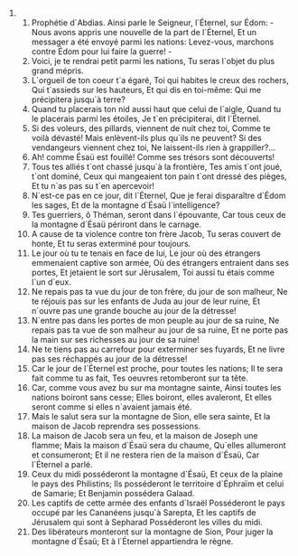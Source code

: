<ol>
  <li>
    <ol>
      <li>Prophétie d`Abdias. Ainsi parle le Seigneur, l`Éternel, sur Édom: -Nous avons appris une nouvelle de la part de l`Éternel, Et un messager a été envoyé parmi les nations: Levez-vous, marchons contre Édom pour lui faire la guerre! -</li>
      <li>Voici, je te rendrai petit parmi les nations, Tu seras l`objet du plus grand mépris.</li>
      <li>L`orgueil de ton coeur t`a égaré, Toi qui habites le creux des rochers, Qui t`assieds sur les hauteurs, Et qui dis en toi-même: Qui me précipitera jusqu`à terre?</li>
      <li>Quand tu placerais ton nid aussi haut que celui de l`aigle, Quand tu le placerais parmi les étoiles, Je t`en précipiterai, dit l`Éternel.</li>
      <li>Si des voleurs, des pillards, viennent de nuit chez toi, Comme te voilà dévasté! Mais enlèvent-ils plus qu`ils ne peuvent? Si des vendangeurs viennent chez toi, Ne laissent-ils rien à grappiller?...</li>
      <li>Ah! comme Ésaü est fouillé! Comme ses trésors sont découverts!</li>
      <li>Tous tes alliés t`ont chassé jusqu`à la frontière, Tes amis t`ont joué, t`ont dominé, Ceux qui mangeaient ton pain t`ont dressé des pièges, Et tu n`as pas su t`en apercevoir!</li>
      <li>N`est-ce pas en ce jour, dit l`Éternel, Que je ferai disparaître d`Édom les sages, Et de la montagne d`Ésaü l`intelligence?</li>
      <li>Tes guerriers, ô Théman, seront dans l`épouvante, Car tous ceux de la montagne d`Ésaü périront dans le carnage.</li>
      <li>A cause de ta violence contre ton frère Jacob, Tu seras couvert de honte, Et tu seras exterminé pour toujours.</li>
      <li>Le jour où tu te tenais en face de lui, Le jour où des étrangers emmenaient captive son armée, Où des étrangers entraient dans ses portes, Et jetaient le sort sur Jérusalem, Toi aussi tu étais comme l`un d`eux.</li>
      <li>Ne repais pas ta vue du jour de ton frère, du jour de son malheur, Ne te réjouis pas sur les enfants de Juda au jour de leur ruine, Et n`ouvre pas une grande bouche au jour de la détresse!</li>
      <li>N`entre pas dans les portes de mon peuple au jour de sa ruine, Ne repais pas ta vue de son malheur au jour de sa ruine, Et ne porte pas la main sur ses richesses au jour de sa ruine!</li>
      <li>Ne te tiens pas au carrefour pour exterminer ses fuyards, Et ne livre pas ses réchappés au jour de la détresse!</li>
      <li>Car le jour de l`Éternel est proche, pour toutes les nations; Il te sera fait comme tu as fait, Tes oeuvres retomberont sur ta tête.</li>
      <li>Car, comme vous avez bu sur ma montagne sainte, Ainsi toutes les nations boiront sans cesse; Elles boiront, elles avaleront, Et elles seront comme si elles n`avaient jamais été.</li>
      <li>Mais le salut sera sur la montagne de Sion, elle sera sainte, Et la maison de Jacob reprendra ses possessions.</li>
      <li>La maison de Jacob sera un feu, et la maison de Joseph une flamme; Mais la maison d`Ésaü sera du chaume, Qu`elles allumeront et consumeront; Et il ne restera rien de la maison d`Ésaü, Car l`Éternel a parlé.</li>
      <li>Ceux du midi posséderont la montagne d`Ésaü, Et ceux de la plaine le pays des Philistins; Ils posséderont le territoire d`Éphraïm et celui de Samarie; Et Benjamin possédera Galaad.</li>
      <li>Les captifs de cette armée des enfants d`Israël Posséderont le pays occupé par les Cananéens jusqu`à Sarepta, Et les captifs de Jérusalem qui sont à Sepharad Posséderont les villes du midi.</li>
      <li>Des libérateurs monteront sur la montagne de Sion, Pour juger la montagne d`Ésaü; Et à l`Éternel appartiendra le règne.</li>
    </ol>
  </li>
</ol>